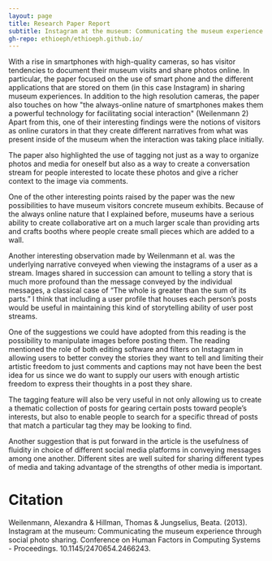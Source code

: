 ```yaml
---
layout: page
title: Research Paper Report
subtitle: Instagram at the museum: Communicating the museum experience through social photo sharing
gh-repo: ethioeph/ethioeph.github.io/
---
```


With a rise in smartphones with high-quality cameras, so has visitor tendencies to document their museum visits and share photos online. In particular, the paper focused on the use of smart phone and the different applications that are stored on them (in this case Instagram) in sharing museum experiences. In addition to the high resolution cameras, the paper also touches on how "the always-online nature of smartphones makes them a powerful technology for facilitating social interaction" (Weilenmann 2) Apart from this,  one of their interesting findings were the notions of visitors as online curators in that they create different narratives from what was present inside of the museum when the interaction was taking place initially. 

The paper also highlighted the use of tagging not just as a way to organize photos and media for oneself but also as a way to create a conversation stream for people interested to locate these photos and give a richer context to the image via comments. 

One of the other interesting points raised by the paper was the new possibilities to have museum visitors concrete museum exhibits. Because of the always online nature that I explained before, museums have a serious ability to create collaborative art on a much larger scale than providing arts and crafts booths where people create small pieces which are added to a wall. 

Another interesting observation made by  Weilenmann et al. was the underlying narrative conveyed when viewing the instagrams of a user as a stream. Images shared in succession can amount to telling a story that is much more profound than the message conveyed by the individual messages, a classical case of “The whole is greater than the sum of its parts.” I think that including a user profile that houses each person’s posts would be useful in maintaining this kind of storytelling ability of user post streams. 

One of the suggestions we could have adopted from this reading is the possibility to manipulate images before posting them. The reading mentioned the role of both editing software and filters on Instagram in allowing users to better convey the stories they want to tell and limiting their artistic freedom to just comments and captions may not have been the best idea for us since we do want to supply our users with enough artistic freedom to express their thoughts in a post they share. 

The tagging feature will also be very useful in not only allowing us to create a thematic collection of posts for gearing certain posts toward people’s interests, but also to enable people to search for a specific thread of posts that match a particular tag they may be looking to find.

Another suggestion that is put forward in the article is the usefulness of fluidity in choice of different social media platforms in conveying messages among one another. Different sites are well suited for sharing different types of media and taking advantage of the strengths of other media is important. 




# Citation
Weilenmann, Alexandra & Hillman, Thomas & Jungselius, Beata. (2013). Instagram at the museum: Communicating the museum experience through social photo sharing. Conference on Human Factors in Computing Systems - Proceedings. 10.1145/2470654.2466243. 
